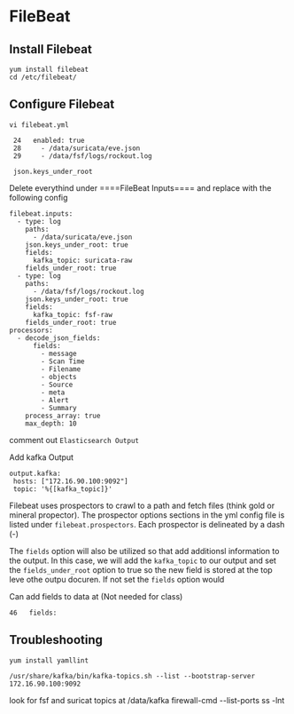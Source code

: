 # FileBeat

## Install Filebeat
`yum install filebeat`  
`cd /etc/filebeat/`  

## Configure Filebeat
`vi filebeat.yml`  

```
 24   enabled: true
 28     - /data/suricata/eve.json  
 29     - /data/fsf/logs/rockout.log

 json.keys_under_root
```
Delete everythind under ====FileBeat Inputs==== and replace with the following config  
```
filebeat.inputs:
  - type: log
    paths:
      - /data/suricata/eve.json
    json.keys_under_root: true
    fields:
      kafka_topic: suricata-raw
    fields_under_root: true
  - type: log
    paths:
      - /data/fsf/logs/rockout.log
    json.keys_under_root: true
    fields:
      kafka_topic: fsf-raw
    fields_under_root: true
processors:
  - decode_json_fields:
      fields:
        - message
        - Scan Time
        - Filename
        - objects
        - Source
        - meta
        - Alert
        - Summary
    process_array: true
    max_depth: 10
 ```

 comment out 
 `Elasticsearch Output`

 Add kafka Output
 ```
 output.kafka:
  hosts: ["172.16.90.100:9092"]
  topic: '%{[kafka_topic]}'

 ```

 Filebeat uses prospectors to crawl to a path and fetch files (think gold or mineral propector). The prospector options sections in the yml config file is listed under `filebeat.prospectors`. Each prospector is delineated by a dash (-)

 The `fields` option will also be utilized so that add additionsl information to the output. In this case, we will add the `kafka_topic` to our output and set the `fields_under_root` option to true so the new field is stored at the top leve othe outpu docuren. If not set the `fields` option would 

 Can add fields to data at (Not needed for class)
 ```
 46   fields:
 ```

 ## Troubleshooting
 ```
 yum install yamllint

/usr/share/kafka/bin/kafka-topics.sh --list --bootstrap-server 172.16.90.100:9092
 ```

 look for fsf and suricat topics at 
 /data/kafka
 firewall-cmd --list-ports
 ss -lnt
